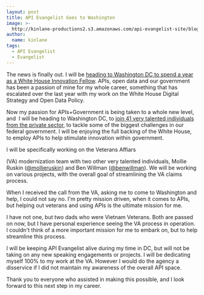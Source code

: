 ```yaml
---
layout: post
title: API Evangelist Goes to Washington
image: >-
  http://kinlane-productions2.s3.amazonaws.com/api-evangelist-site/blog/PresidentialInnovationFellows.jpeg
author:
  name: kinlane
tags:
  - API Evangelist
  - Evangelist
---
```

The news is finally out. I will be [heading to Washington DC to spend a year as a White House Innovation Fellow](http://www.whitehouse.gov/blog/2013/06/24/new-round-innovators-joins-us-government-tackle-big-challenges). APIs, open data and our government has been a passion of mine for my whole career, something that has escalated over the last year with my work on the White House Digital Strategy and Open Data Policy.

Now my passion for APIs+Government is being taken to a whole new level, and  I will be heading to Washington DC, to [join 41 very talented individuals from the private sector](http://www.whitehouse.gov/innovationfellows/round-2-fellows), to tackle some of the biggest challenges in our federal government. I will be enjoying the full backing of the White House, to employ APIs to help stimulate innovation within government.

I will be specifically working on the Veterans Affiars

(VA) modernization team with two other very talented individuals, Mollie Ruskin ([@mollieruskin](https://twitter.com/mollieruskin)) and Ben Willman ([@benwillman](https://twitter.com/benwillman)). We will be working on various projects, with the overall goal of streamlining the VA claims process.

When I received the call from the VA, asking me to come to Washington and help, I could not say no. I'm pretty mission driven, when it comes to APIs, but helping out veterans and using APIs is the ultimate mission for me.

I have not one, but two dads who were Vietnam Veterans. Both are passed on now, but I have personal experience seeing the VA process in operation. I couldn't think of a more important mission for me to embark on, but to help streamline this process.

I will be keeping API Evangelist alive during my time in DC, but will not be taking on any new speaking engagements or projects. I will be dedicating myself 100% to my work at the VA. However I would do the agency a disservice if I did not maintain my awareness of the overall API space.

Thank you to everyone who assisted in making this possible, and I look forward to this next step in my career.